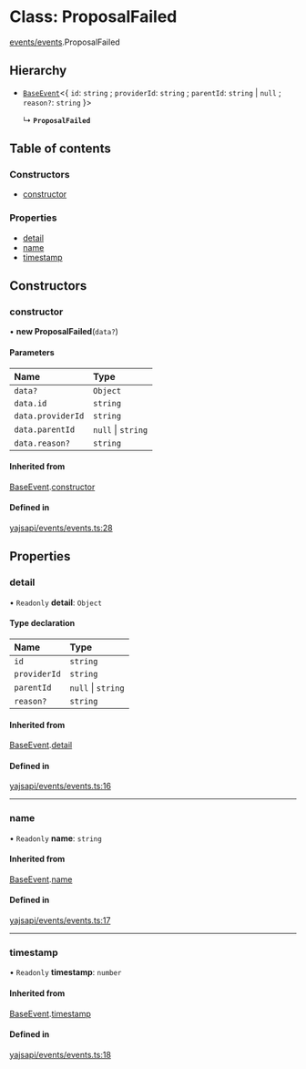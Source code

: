 # Class: ProposalFailed

[events/events](../modules/events_events).ProposalFailed

## Hierarchy

- [`BaseEvent`](events_events.BaseEvent)<{ `id`: `string` ; `providerId`: `string` ; `parentId`: `string` \| ``null`` ; `reason?`: `string`  }\>

  ↳ **`ProposalFailed`**

## Table of contents

### Constructors

- [constructor](events_events.ProposalFailed#constructor)

### Properties

- [detail](events_events.ProposalFailed#detail)
- [name](events_events.ProposalFailed#name)
- [timestamp](events_events.ProposalFailed#timestamp)

## Constructors

### constructor

• **new ProposalFailed**(`data?`)

#### Parameters

| Name | Type |
| :------ | :------ |
| `data?` | `Object` |
| `data.id` | `string` |
| `data.providerId` | `string` |
| `data.parentId` | ``null`` \| `string` |
| `data.reason?` | `string` |

#### Inherited from

[BaseEvent](events_events.BaseEvent).[constructor](events_events.BaseEvent#constructor)

#### Defined in

[yajsapi/events/events.ts:28](https://github.com/golemfactory/yajsapi/blob/2663a15/yajsapi/events/events.ts#L28)

## Properties

### detail

• `Readonly` **detail**: `Object`

#### Type declaration

| Name | Type |
| :------ | :------ |
| `id` | `string` |
| `providerId` | `string` |
| `parentId` | ``null`` \| `string` |
| `reason?` | `string` |

#### Inherited from

[BaseEvent](events_events.BaseEvent).[detail](events_events.BaseEvent#detail)

#### Defined in

[yajsapi/events/events.ts:16](https://github.com/golemfactory/yajsapi/blob/2663a15/yajsapi/events/events.ts#L16)

___

### name

• `Readonly` **name**: `string`

#### Inherited from

[BaseEvent](events_events.BaseEvent).[name](events_events.BaseEvent#name)

#### Defined in

[yajsapi/events/events.ts:17](https://github.com/golemfactory/yajsapi/blob/2663a15/yajsapi/events/events.ts#L17)

___

### timestamp

• `Readonly` **timestamp**: `number`

#### Inherited from

[BaseEvent](events_events.BaseEvent).[timestamp](events_events.BaseEvent#timestamp)

#### Defined in

[yajsapi/events/events.ts:18](https://github.com/golemfactory/yajsapi/blob/2663a15/yajsapi/events/events.ts#L18)
